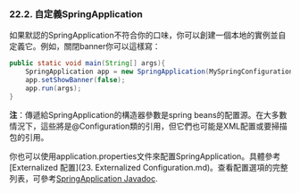 ### 22.2. 自定義SpringApplication

如果默認的SpringApplication不符合你的口味，你可以創建一個本地的實例並自定義它。例如，關閉banner你可以這樣寫：
```java
public static void main(String[] args){
    SpringApplication app = new SpringApplication(MySpringConfiguration.class);
    app.setShowBanner(false);
    app.run(args);
}
```
**注**：傳遞給SpringApplication的構造器參數是spring beans的配置源。在大多數情況下，這些將是@Configuration類的引用，但它們也可能是XML配置或要掃描包的引用。

你也可以使用application.properties文件來配置SpringApplication。具體參考[Externalized 配置](23. Externalized Configuration.md)。查看配置選項的完整列表，可參考[SpringApplication Javadoc](http://docs.spring.io/spring-boot/docs/1.2.2.BUILD-SNAPSHOT/api/org/springframework/boot/SpringApplication.html).

